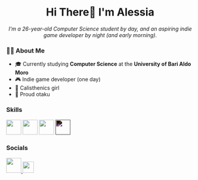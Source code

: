 <h1 align="center">Hi There👋 I'm Alessia</h1>
<p align="center">
  <em>I'm a 26-year-old Computer Science student by day, and an aspiring indie game developer by night (and early morning).</em>
</p>

### 👩‍💻 About Me

- 🎓 Currently studying **Computer Science** at the **University of Bari Aldo Moro**
- 🎮 Indie game developer (one day)
- 💪 Calisthenics girl
- 🌸 Proud otaku


### Skills

<p align="left">
  <img src="https://cdn.jsdelivr.net/gh/devicons/devicon/icons/c/c-original.svg" height="40" />
  <img src="https://cdn.jsdelivr.net/gh/devicons/devicon/icons/cplusplus/cplusplus-original.svg" height="40" />
  <img src="https://cdn.jsdelivr.net/gh/devicons/devicon/icons/java/java-original.svg" height="40" />
  <img src="https://cdn.jsdelivr.net/gh/devicons/devicon/icons/unrealengine/unrealengine-original.svg" height="40" style="filter: invert(1);" />
</p>


### Socials

<p align="left">
  <a href="https://www.linkedin.com/in/alessia-marsico-843315206/" target="_blank">
    <img src="https://cdn.jsdelivr.net/gh/devicons/devicon/icons/linkedin/linkedin-original.svg" height="40" />
  </a>
  <a href="mailto:a.marsico@proton.me" target="_blank">
    <img src="https://img.shields.io/badge/ProtonMail-8B89CC?style=flat&logo=protonmail&logoColor=white" height="30" />
  </a>
</p>
